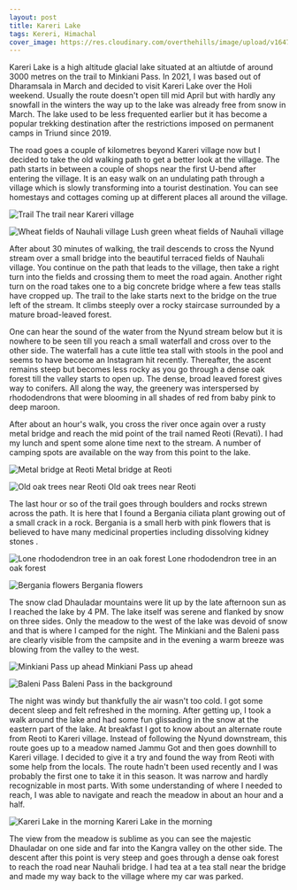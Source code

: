 ```yaml
---
layout: post
title: Kareri Lake
tags: Kereri, Himachal
cover_image: https://res.cloudinary.com/overthehills/image/upload/v1647685532/kareri/kareri-lake.jpg
---
```


Kareri Lake is a high altitude glacial lake situated at an altiutde of around 3000 metres on the trail to Minkiani Pass. In 2021, I was based out of Dharamsala in March and decided to visit Kareri Lake over the Holi weekend. Usually the route doesn't open till mid April but with hardly any snowfall in the winters the way up to the lake was already free from snow in March. The lake used to be less frequented earlier but it has become a popular trekking destination after the restrictions imposed on permanent camps in Triund since 2019. 

The road goes a couple of kilometres beyond Kareri village now but I decided to take the old walking path to get a better look at the village. The path starts in between a couple of shops near the first U-bend after entering the village. It is an easy walk on an undulating path through a village which is slowly transforming into a tourist destination. You can see homestays and cottages coming up at different places all around the village. 

![Trail](https://res.cloudinary.com/overthehills/image/upload/v1647685535/kareri/trail.jpg)
<span class="caption">The trail near Kareri village</span>

![Wheat fields of Nauhali village](https://res.cloudinary.com/overthehills/image/upload/v1647685533/kareri/nauhali.jpg)
<span class="caption">Lush green wheat fields of Nauhali village</span>

After about 30 minutes of walking, the trail descends to cross the Nyund stream over a small bridge into the beautiful terraced fields of Nauhali village. You continue on the path that leads to the village, then take a right turn into the fields and crossing them to meet the road again. Another right turn on the road takes one to a big concrete bridge where a few teas stalls have cropped up. The trail to the lake starts next to the bridge on the true left of the stream. It climbs steeply over a rocky staircase surrounded by a mature broad-leaved forest.

One can hear the sound of the water from the Nyund stream below but it is nowhere to be seen till you reach a small waterfall and cross over to the other side. The waterfall has a cute little tea stall with stools in the pool and seems to have become an Instagram hit recently. Thereafter, the ascent remains steep but becomes less rocky as you go through a dense oak forest till the valley starts to open up. The dense, broad leaved forest gives way to conifers. All along the way, the greenery was interspersed by rhododendrons that were blooming in all shades of red from baby pink to deep maroon. 

After about an hour's walk, you cross the river once again over a rusty metal bridge and reach the mid point of the trail named Reoti (Revati). I had my lunch and spent some alone time next to the stream. A number of camping spots are available on the way from this point to the lake. 

![Metal bridge at Reoti](https://res.cloudinary.com/overthehills/image/upload/v1647685534/kareri/reoti.jpg)
<span class="caption">Metal bridge at Reoti</span>

![Old oak trees near Reoti](https://res.cloudinary.com/overthehills/image/upload/v1647685534/kareri/oak-forest.jpg.jpg)
<span class="caption">Old oak trees near Reoti</span>


The last hour or so of the trail goes through boulders and rocks strewn across the path. It is here that I found a Bergania ciliata plant growing out of a small crack in a rock. Bergania is a small herb with pink flowers that is believed to have many medicinal properties including dissolving kidney stones . 

![Lone rhododendron tree in an oak forest](https://res.cloudinary.com/overthehills/image/upload/v1647685534/kareri/pink-rhododendron.jpg)
<span class="caption">Lone rhododendron tree in an oak forest</span>

![Bergania flowers](https://res.cloudinary.com/overthehills/image/upload/v1647685532/kareri/bergania.jpg)
<span class="caption">Bergania flowers</span>


The snow clad Dhauladar mountains were lit up by the late afternoon sun as I reached the lake by 4 PM. The lake itself was serene and flanked by snow on three sides. Only the meadow to the west of the lake was devoid of snow and that is where I camped for the night. The Minkiani and the Baleni pass are clearly visible from the campsite and in the evening a warm breeze was blowing from the valley to the west.

![Minkiani Pass up ahead](https://res.cloudinary.com/overthehills/image/upload/v1647685533/kareri/minkiani.jpg)
<span class="caption">Minkiani Pass up ahead</span>

![Baleni Pass](https://res.cloudinary.com/overthehills/image/upload/v1647685532/kareri/baleni-pass.jpg)
<span class="caption">Baleni Pass in the background</span>


The night was windy but thankfully the air wasn't too cold. I got some decent sleep and felt refreshed in the morning. After getting up, I took a walk around the lake and had some fun glissading in the snow at the eastern part of the lake. At breakfast I got to know about an alternate route from Reoti to Kareri village. Instead of following the Nyund downstream, this route goes up to a meadow named Jammu Got and then goes downhill to Kareri village. I decided to give it a try and found the way from Reoti with some help from the locals. The route hadn't been used recently and I was probably the first one to take it in this season. It was narrow and hardly recognizable in most parts. With some understanding of where I needed to reach, I was able to navigate and reach the meadow in about an hour and a half. 

![Kareri Lake in the morning](https://res.cloudinary.com/overthehills/image/upload/v1647685532/kareri/kareri-morning.jpg)
<span class="caption">Kareri Lake in the morning</span>


The view from the meadow is sublime as you can see the majestic Dhauladar on one side and far into the Kangra valley on the other side. The descent after this point is very steep and goes through a dense oak forest to reach the road near Nauhali bridge. I had tea at a tea stall near the bridge and made my way back to the village where my car was parked.

